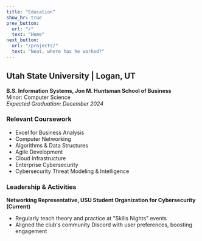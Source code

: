 ```yaml
---
title: "Education"
show_hr: true
prev_button:
  url: "/"
  text: "Home"
next_button:
  url: "/projects/"
  text: "Neat, where has he worked?"
---
```


## Utah State University | Logan, UT

**B.S. Information Systems, Jon M. Huntsman School of Business**  
Minor: Computer Science  
*Expected Graduation: December 2024*

### Relevant Coursework

- Excel for Business Analysis
- Computer Networking
- Algorithms & Data Structures
- Agile Development
- Cloud Infrastructure
- Enterprise Cybersecurity
- Cybersecurity Threat Modeling & Intelligence

### Leadership & Activities

**Networking Representative, USU Student Organization for Cybersecurity (Current)**

- Regularly teach theory and practice at "Skills Nights" events
- Aligned the club's community Discord with user preferences, boosting engagement
